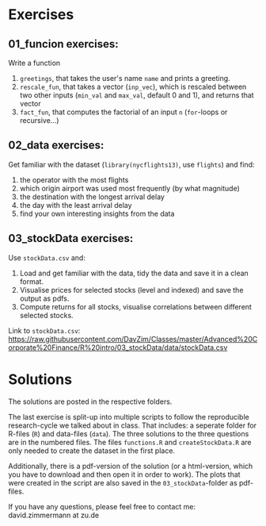 # Exercises

## 01_funcion exercises:
Write a function

1. `greetings`, that takes the user's name `name` and prints a greeting.
2. `rescale_fun`, that takes a vector (`inp_vec`), which is rescaled between two other inputs (`min_val` and `max_val`, default 0 and 1), and returns that vector
3. `fact_fun`, that computes the factorial of an input `n` (`for`-loops or recursive...)


## 02_data exercises:
Get familiar with the dataset (`library(nycflights13)`, use `flights`) and find:

1. the operator with the most flights
2. which origin airport was used most frequently (by what magnitude)
2. the destination with the longest arrival delay
3. the day with the least arrival delay
4. find your own interesting insights from the data



## 03_stockData exercises:

Use `stockData.csv` and:

1. Load and get familiar with the data, tidy the data and save it in a clean format.
2. Visualise prices for selected stocks (level and indexed) and save the output as pdfs.
3. Compute returns for all stocks, visualise correlations between different selected stocks.

Link to `stockData.csv`: https://raw.githubusercontent.com/DavZim/Classes/master/Advanced%20Corporate%20Finance/R%20intro/03_stockData/data/stockData.csv

# Solutions
The solutions are posted in the respective folders. 

The last exercise is split-up into multiple scripts to follow the reproducible research-cycle we talked about in class. That includes: a seperate folder for R-files (`R`) and data-files (`data`). The three solutions to the three questions are in the numbered files. The files `functions.R` and `createStockData.R` are only needed to create the dataset in the first place.

Additionally, there is a pdf-version of the solution (or a html-version, which you have to download and then open it in order to work). The plots that were created in the script are also saved in the `03_stockData`-folder as pdf-files.

If you have any questions, please feel free to contact me: david.zimmermann at zu.de

